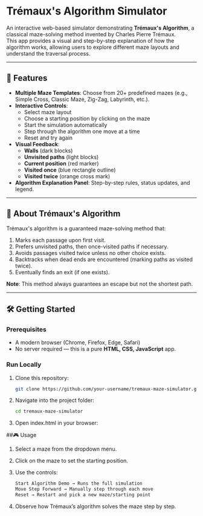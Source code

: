 # Trémaux's Algorithm Simulator

An interactive web-based simulator demonstrating **Trémaux's Algorithm**, a classical maze-solving method invented by Charles Pierre Trémaux.  
This app provides a visual and step-by-step explanation of how the algorithm works, allowing users to explore different maze layouts and understand the traversal process.

---

## 🚀 Features
- **Multiple Maze Templates**: Choose from 20+ predefined mazes (e.g., Simple Cross, Classic Maze, Zig-Zag, Labyrinth, etc.).
- **Interactive Controls**:
  - Select maze layout
  - Choose a starting position by clicking on the maze
  - Start the simulation automatically
  - Step through the algorithm one move at a time
  - Reset and try again
- **Visual Feedback**:
  - **Walls** (dark blocks)
  - **Unvisited paths** (light blocks)
  - **Current position** (red marker)
  - **Visited once** (blue rectangle outline)
  - **Visited twice** (orange cross mark)
- **Algorithm Explanation Panel**: Step-by-step rules, status updates, and legend.

---

## 📖 About Trémaux's Algorithm
Trémaux's algorithm is a guaranteed maze-solving method that:
1. Marks each passage upon first visit.
2. Prefers unvisited paths, then once-visited paths if necessary.
3. Avoids passages visited twice unless no other choice exists.
4. Backtracks when dead ends are encountered (marking paths as visited twice).
5. Eventually finds an exit (if one exists).

**Note**: This method always guarantees an escape but not the shortest path.

---

## 🛠️ Getting Started

### Prerequisites
- A modern browser (Chrome, Firefox, Edge, Safari)
- No server required — this is a pure **HTML, CSS, JavaScript** app.

### Run Locally
1. Clone this repository:
   ```bash
   git clone https://github.com/your-username/tremaux-maze-simulator.git
    ```
2. Navigate into the project folder:
   ```bash
   cd tremaux-maze-simulator
   ```
3. Open index.html in your browser:


##🎮 Usage

1. Select a maze from the dropdown menu.

2. Click on the maze to set the starting position.

3. Use the controls:
   ```bash
   Start Algorithm Demo → Runs the full simulation
   Move Step Forward → Manually step through each move
   Reset → Restart and pick a new maze/starting point
   ```

4. Observe how Trémaux’s algorithm solves the maze step by step.
   

